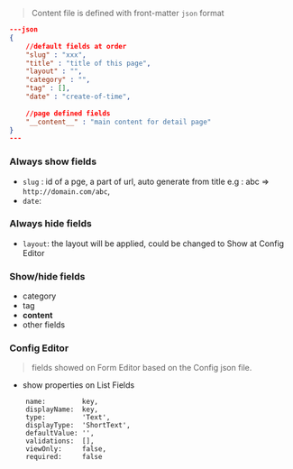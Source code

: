 > Content file is defined with front-matter `json` format

```json
---json
{
    //default fields at order
    "slug" : "xxx",   
    "title" : "title of this page",
    "layout" : "",   
    "category" : "",  
    "tag" : [],   
    "date" : "create-of-time",    
    
    //page defined fields
    "__content__" : "main content for detail page"
}
---
```

### **Always show** fields
- `slug` : id of a pge, a part of url, auto generate from title e.g : abc => `http://domain.com/abc`, 
- `date`: 

### **Always hide** fields
- `layout`: the layout will be applied, could be changed to Show at Config Editor

### **Show/hide** fields
- category  
- tag 
- __content__
- other fields

### Config Editor
> fields showed on Form Editor based on the Config json file. 
- show properties on List Fields
```
    name:         key,
    displayName:  key,
    type:         'Text',
    displayType:  'ShortText',
    defaultValue: '',
    validations:  [],
    viewOnly:     false,
    required:     false
```





